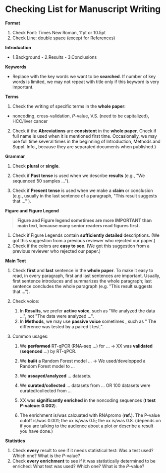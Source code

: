 # Checking List for Manuscript Writing

**Format**

1. Check Font: Times New Roman, 11pt or 10.5pt
2. Check Line: double space (except for References)

**Introduction**

- 1.Background - 2.Results - 3.Conclusions

**Keywords** 

- Replace with the key words we want to be **searched**. If number of key words is limited, we may not repeat with title only if this keyword is very important.


**Terms**

1. Check the writing of specific terms in the **whole paper**:
  - noncoding, cross-validation, *P*-value, V.S. (need to be capitalized), HCC/liver cancer
2. Check if the **Abreviations** are **consistent** in the **whole paper**. Check if full name is used when it is mentioned first time. Occasionally, we may use full time several times in the beginning of Introduction, Methods and Suppl. Info., because they are separated documents when published.)


**Grammar**

1. Check **plural** or **single**.

2. Check if **Past tense** is used when we describe **results** (e.g., "We sequenced 50 samples ...").

3. Check if **Present tense** is used when we make a **claim** or conclusion (e.g., usually in the last sentence of a paragraph, "This result suggests that …" ).

**Figure and Figure Legend**

> **Figure and Figure legend sometimes are more IMPORTANT than main text, because many senior readers read figures first.**

1. Check if Figure Legends contain **sufficiently detailed** descriptions. (We got this suggestion from a previous reviewer who rejected our paper.)
2. Check if the colors are **easy to see**.  (We got this suggestion from a previous reviewer who rejected our paper.)

**Main Text**

1. Check **first** and **last** sentence in the **whole paper**.  To make it easy to read, in every paragraph, first and last sentences are important. Usually, first sentence introduces and summarizes the whole paragraph; last sentence concludes the whole paragraph (e.g. "This result suggests that ...").

2. Check voice:
   1. In **Results**, we prefer **active voice**, such as "We analyzed the data …", not "The data were analyzed …".
   2. In **Methods**, we may use **passive voice**  sometimes , such as " The difference was tested by a paired t test.".
   
3. Common usages:

   1. We **~~performed~~**  RT-qPCR (RNA-seq …) for … → XX was **validated** (**seqenced** ...) by RT-qPCR.  

   2. We **~~built~~** a Random Forest model …  → We used/developped a Random Forest model to … 

   3. We **assayed/analyzed** … datasets. 

   4. We **curated/collected** … datasets from …  OR 100 datasets were curated/collected from ...

   5. XX was **significantly enriched** in the noncoding sequences (**t test *P*-valeue: 0.002**).

   6. The enrichment is/was calcuated with RNApromo (**ref.**). The P-value cutoff is/was 0.001; the xx is/was 0.5; the xx is/was 0.8.  (depends on if you are talking to the audience about a plot or describe a result you have done.)

      

**Statistics**

1. Check **every** result to see if it needs statistical test: Was a test used? Which one? What is the *P*-value?
2. Check  **every enrichment** to see if it was statistically determined to be enriched:  What test was used? Which one? What is the *P*-value?

 


